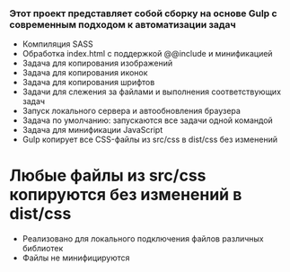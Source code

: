 ### Этот проект представляет собой сборку на основе Gulp с современным подходом к автоматизации задач

- Компиляция SASS
- Обработка index.html с поддержкой @@include и минификацией
- Задача для копирования изображений
- Задача для копирования иконок
- Задача для копирования шрифтов
- Задачи для слежения за файлами и выполнения соответствующих задач
- Запуск локального сервера и автообновления браузера
- Задача по умолчанию: запускаются все задачи одной командой
- Задача для минификации JavaScript
- Gulp копирует все CSS-файлы из src/css в dist/css без изменений

# Любые файлы из src/css копируются без изменений в dist/css

- Реализовано для локального подключения файлов различных библиотек
- Файлы не минифицируются
